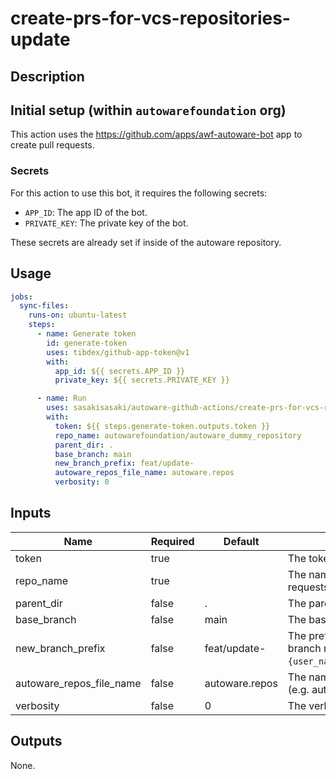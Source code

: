 # create-prs-for-vcs-repositories-update

## Description


## Initial setup (within `autowarefoundation` org)

This action uses the <https://github.com/apps/awf-autoware-bot> app to create pull requests.

### Secrets

For this action to use this bot, it requires the following secrets:

- `APP_ID`: The app ID of the bot.
- `PRIVATE_KEY`: The private key of the bot.

These secrets are already set if inside of the autoware repository.

## Usage

```yaml
jobs:
  sync-files:
    runs-on: ubuntu-latest
    steps:
      - name: Generate token
        id: generate-token
        uses: tibdex/github-app-token@v1
        with:
          app_id: ${{ secrets.APP_ID }}
          private_key: ${{ secrets.PRIVATE_KEY }}

      - name: Run 
        uses: sasakisasaki/autoware-github-actions/create-prs-for-vcs-repositories-update@feat/add/create_prs_for_vcs_repositories_update
        with:
          token: ${{ steps.generate-token.outputs.token }}
          repo_name: autowarefoundation/autoware_dummy_repository
          parent_dir: .
          base_branch: main
          new_branch_prefix: feat/update-
          autoware_repos_file_name: autoware.repos
          verbosity: 0
```

## Inputs

| Name                     | Required | Default                                      | Description                                                                                                                   |
| ------------------------ | -------- | -------------------------------------------- | ----------------------------------------------------------------------------------------------------------------------------- |
| token                    | true     |                                              | The token for pull requests.                                                                                                  |
| repo_name                | true     |                                              | The name of the repository to create pull requests.                                                                           |
| parent_dir               | false    | .                                            | The parent directory of the repository.                                                                                       |
| base_branch              | false    | main                                         | The base branch to create pull requests.                                                                                      |
| new_branch_prefix        | false    | feat/update-                                 | The prefix of the new branch name. The branch name will be `{new_branch_prefix}-{user_name}/{repository_name}/{new_version}`. |
| autoware_repos_file_name | false    | autoware.repos                               | The name of the vcs imported repository's file (e.g. autoware.repos).                                                         |
| verbosity                | false    | 0                                            | The verbosity level (0 - 2).                                                                                                  |

## Outputs

None.
